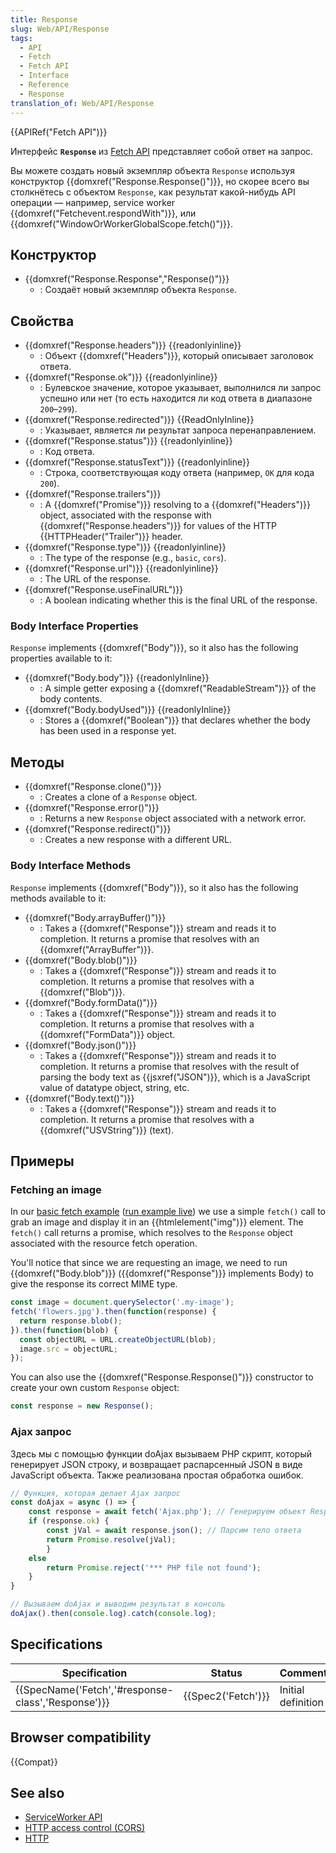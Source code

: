 ```yaml
---
title: Response
slug: Web/API/Response
tags:
  - API
  - Fetch
  - Fetch API
  - Interface
  - Reference
  - Response
translation_of: Web/API/Response
---
```


{{APIRef("Fetch API")}}

Интерфейс **`Response`** из [Fetch API](/ru/docs/Web/API/Fetch_API) представляет собой ответ на запрос.

Вы можете создать новый экземпляр объекта `Response` используя конструктор {{domxref("Response.Response()")}}, но скорее всего вы столкнётесь с объектом `Response`, как результат какой-нибудь API операции — например, service worker {{domxref("Fetchevent.respondWith")}}, или {{domxref("WindowOrWorkerGlobalScope.fetch()")}}.

## Конструктор

- {{domxref("Response.Response","Response()")}}
  - : Создаёт новый экземпляр объекта `Response`.

## Свойства

- {{domxref("Response.headers")}} {{readonlyinline}}
  - : Объект {{domxref("Headers")}}, который описывает заголовок ответа.
- {{domxref("Response.ok")}} {{readonlyinline}}
  - : Булевское значение, которое указывает, выполнился ли запрос успешно или нет (то есть находится ли код ответа в диапазоне `200`–`299`).
- {{domxref("Response.redirected")}} {{ReadOnlyInline}}
  - : Указывает, является ли результат запроса перенаправлением.
- {{domxref("Response.status")}} {{readonlyinline}}
  - : Код ответа.
- {{domxref("Response.statusText")}} {{readonlyinline}}
  - : Строка, соответствующая коду ответа (например, `OK` для кода `200`).
- {{domxref("Response.trailers")}}
  - : A {{domxref("Promise")}} resolving to a {{domxref("Headers")}} object, associated with the response with {{domxref("Response.headers")}} for values of the HTTP {{HTTPHeader("Trailer")}} header.
- {{domxref("Response.type")}} {{readonlyinline}}
  - : The type of the response (e.g., `basic`, `cors`).
- {{domxref("Response.url")}} {{readonlyinline}}
  - : The URL of the response.
- {{domxref("Response.useFinalURL")}}
  - : A boolean indicating whether this is the final URL of the response.

### Body Interface Properties

`Response` implements {{domxref("Body")}}, so it also has the following properties available to it:

- {{domxref("Body.body")}} {{readonlyInline}}
  - : A simple getter exposing a {{domxref("ReadableStream")}} of the body contents.
- {{domxref("Body.bodyUsed")}} {{readonlyInline}}
  - : Stores a {{domxref("Boolean")}} that declares whether the body has been used in a response yet.

## Методы

- {{domxref("Response.clone()")}}
  - : Creates a clone of a `Response` object.
- {{domxref("Response.error()")}}
  - : Returns a new `Response` object associated with a network error.
- {{domxref("Response.redirect()")}}
  - : Creates a new response with a different URL.

### Body Interface Methods

`Response` implements {{domxref("Body")}}, so it also has the following methods available to it:

- {{domxref("Body.arrayBuffer()")}}
  - : Takes a {{domxref("Response")}} stream and reads it to completion. It returns a promise that resolves with an {{domxref("ArrayBuffer")}}.
- {{domxref("Body.blob()")}}
  - : Takes a {{domxref("Response")}} stream and reads it to completion. It returns a promise that resolves with a {{domxref("Blob")}}.
- {{domxref("Body.formData()")}}
  - : Takes a {{domxref("Response")}} stream and reads it to completion. It returns a promise that resolves with a {{domxref("FormData")}} object.
- {{domxref("Body.json()")}}
  - : Takes a {{domxref("Response")}} stream and reads it to completion. It returns a promise that resolves with the result of parsing the body text as {{jsxref("JSON")}}, which is a JavaScript value of datatype object, string, etc.
- {{domxref("Body.text()")}}
  - : Takes a {{domxref("Response")}} stream and reads it to completion. It returns a promise that resolves with a {{domxref("USVString")}} (text).

## Примеры

### Fetching an image

In our [basic fetch example](https://github.com/mdn/fetch-examples/tree/master/basic-fetch) ([run example live](http://mdn.github.io/fetch-examples/basic-fetch/)) we use a simple `fetch()` call to grab an image and display it in an {{htmlelement("img")}} element. The `fetch()` call returns a promise, which resolves to the `Response` object associated with the resource fetch operation.

You'll notice that since we are requesting an image, we need to run {{domxref("Body.blob")}} ({{domxref("Response")}} implements Body) to give the response its correct MIME type.

```js
const image = document.querySelector('.my-image');
fetch('flowers.jpg').then(function(response) {
  return response.blob();
}).then(function(blob) {
  const objectURL = URL.createObjectURL(blob);
  image.src = objectURL;
});
```

You can also use the {{domxref("Response.Response()")}} constructor to create your own custom `Response` object:

```js
const response = new Response();
```

### Ajax запрос

Здесь мы с помощью функции doAjax вызываем PHP скрипт, который генерирует JSON строку, и возвращает распарсенный JSON в виде JavaScript объекта. Также реализована простая обработка ошибок.

```js
// Функция, которая делает Ajax запрос
const doAjax = async () => {
    const response = await fetch('Ajax.php'); // Генерируем объект Response
    if (response.ok) {
        const jVal = await response.json(); // Парсим тело ответа
        return Promise.resolve(jVal);
        }
    else
        return Promise.reject('*** PHP file not found');
    }
}

// Вызываем doAjax и выводим результат в консоль
doAjax().then(console.log).catch(console.log);
```

## Specifications

| Specification                                                        | Status                   | Comment            |
| -------------------------------------------------------------------- | ------------------------ | ------------------ |
| {{SpecName('Fetch','#response-class','Response')}} | {{Spec2('Fetch')}} | Initial definition |

## Browser compatibility

{{Compat}}

## See also

- [ServiceWorker API](/ru/docs/Web/API/ServiceWorker_API)
- [HTTP access control (CORS)](/ru/docs/Web/HTTP/Access_control_CORS)
- [HTTP](/ru/docs/Web/HTTP)
